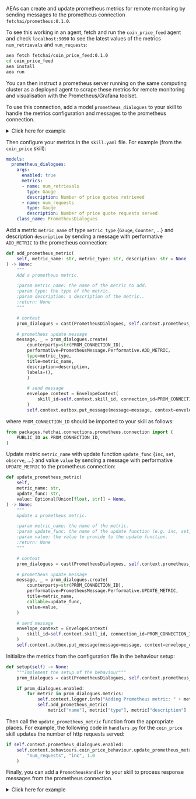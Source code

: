 AEAs can create and update prometheus metrics for remote monitoring by sending messages to the prometheus connection `fetchai/prometheus:0.1.0`.

To see this working in an agent, fetch and run the `coin_price_feed` agent and check `localhost:9090` to see the latest values of the metrics `num_retrievals` and `num_requests`:
```bash
aea fetch fetchai/coin_price_feed:0.1.0
cd coin_price_feed
aea install
aea run
```
You can then instruct a prometheus server running on the same computing cluster as a deployed agent to scrape these metrics for remote monitoring and visualisation with the Prometheus/Grafana toolset.

To use this connection, add a model `prometheus_dialogues` to your skill to handle the metrics configuration and messages to the prometheus connection.

<details><summary>Click here for example</summary>


```python
class PrometheusDialogues(Model, BasePrometheusDialogues):
    """The dialogues class keeps track of all prometheus dialogues."""

    def __init__(self, **kwargs) -> None:
        """
        Initialize dialogues.

        :return: None
        """

        self.enabled = kwargs.pop("enabled", False)
        self.metrics = kwargs.pop("metrics", [])

        Model.__init__(self, **kwargs)

        def role_from_first_message(  # pylint: disable=unused-argument
            message: Message, receiver_address: Address
        ) -> BaseDialogue.Role:
            """Infer the role of the agent from an incoming/outgoing first message

            :param message: an incoming/outgoing first message
            :param receiver_address: the address of the receiving agent
            :return: The role of the agent
            """
            return PrometheusDialogue.Role.AGENT

        BasePrometheusDialogues.__init__(
            self,
            self_address=self.context.agent_address,
            role_from_first_message=role_from_first_message,
        )
```
</details>

Then configure your metrics in the `skill.yaml` file. For example (from the `coin_price` skill):
```yaml
models:
  prometheus_dialogues:
    args:
      enabled: true
      metrics:
      - name: num_retrievals
        type: Gauge
        description: Number of price quotes retrieved
      - name: num_requests
        type: Gauge
        description: Number of price quote requests served
    class_name: PrometheusDialogues
```

Add a metric `metric_name` of type `metric_type` {`Gauge`, `Counter`, ...} and description `description` by sending a message with performative `ADD_METRIC` to the prometheus connection:
```python
def add_prometheus_metric(
    self, metric_name: str, metric_type: str, description: str = None
) -> None:
    """
    Add a prometheus metric.

    :param metric_name: the name of the metric to add.
    :param type: the type of the metric.
    :param description: a description of the metric..
    :return: None
    """

    # context
    prom_dialogues = cast(PrometheusDialogues, self.context.prometheus_dialogues)

    # prometheus update message
    message, _ = prom_dialogues.create(
        counterparty=str(PROM_CONNECTION_ID),
        performative=PrometheusMessage.Performative.ADD_METRIC,
        type=metric_type,
        title=metric_name,
        description=description,
        labels=(),
        )

        # send message
        envelope_context = EnvelopeContext(
            skill_id=self.context.skill_id, connection_id=PROM_CONNECTION_ID
        )
        self.context.outbox.put_message(message=message, context=envelope_context)
```
where `PROM_CONNECTION_ID` should be imported to your skill as follows:
```python
from packages.fetchai.connections.prometheus.connection import (
    PUBLIC_ID as PROM_CONNECTION_ID,
)
```

Update metric `metric_name` with update function `update_func` {`inc`, `set`, `observe`, ...} and value `value` by sending a message with performative `UPDATE_METRIC` to the prometheus connection:
```python
def update_prometheus_metric(
    self,
    metric_name: str,
    update_func: str,
    value: Optional[Union[float, str]] = None,
) -> None:
    """
    Update a prometheus metric.

    :param metric_name: the name of the metric.
    :param update_func: the name of the update function (e.g. inc, set, observe).
    :param value: the value to provide to the update function.
    :return: None
    """

    # context
    prom_dialogues = cast(PrometheusDialogues, self.context.prometheus_dialogues)

    # prometheus update message
    message, _ = prom_dialogues.create(
        counterparty=str(PROM_CONNECTION_ID),
        performative=PrometheusMessage.Performative.UPDATE_METRIC,
        title=metric_name,
        callable=update_func,
        value=value,
    )

    # send message
    envelope_context = EnvelopeContext(
        skill_id=self.context.skill_id, connection_id=PROM_CONNECTION_ID
    )
    self.context.outbox.put_message(message=message, context=envelope_context)
```

Initialize the metrics from the configuration file in the behaviour setup:
```python
def setup(self) -> None:
    """Implement the setup of the behaviour"""
    prom_dialogues = cast(PrometheusDialogues, self.context.prometheus_dialogues)

    if prom_dialogues.enabled:
        for metric in prom_dialogues.metrics:
            self.context.logger.info("Adding Prometheus metric: " + metric["name"])
            self.add_prometheus_metric(
                metric["name"], metric["type"], metric["description"]
```

Then call the `update_prometheus_metric` function from the appropriate places.
For example, the following code in `handlers.py` for the `coin_price` skill updates the number of http requests served:
```python
if self.context.prometheus_dialogues.enabled:
    self.context.behaviours.coin_price_behaviour.update_prometheus_metric(
        "num_requests", "inc", 1.0
    )
```

Finally, you can add a `PrometheusHandler` to your skill to process response messages from the prometheus connection.

<details><summary>Click here for example</summary>


```python
class PrometheusHandler(Handler):
    """This class handles responses from the prometheus server."""

    SUPPORTED_PROTOCOL = PrometheusMessage.protocol_id

    def __init__(self, **kwargs):
        """Initialize the handler."""
        super().__init__(**kwargs)

        self.handled_message = None

    def setup(self) -> None:
        """Set up the handler."""
        if self.context.prometheus_dialogues.enabled:
            self.context.logger.info("setting up PrometheusHandler")

    def handle(self, message: Message) -> None:
        """
        Implement the reaction to a message.

        :param message: the message
        :return: None
        """

        message = cast(PrometheusMessage, message)

        # recover dialogue
        prometheus_dialogues = cast(
            PrometheusDialogues, self.context.prometheus_dialogues
        )
        prometheus_dialogue = cast(
            PrometheusDialogue, prometheus_dialogues.update(message)
        )
        if prometheus_dialogue is None:
            self._handle_unidentified_dialogue(message)
            return

        self.handled_message = message
        if message.performative == PrometheusMessage.Performative.RESPONSE:
            self.context.logger.debug(
                f"Prometheus response ({message.code}): {message.message}"
            )
        else:
            self.context.logger.debug(
                f"got unexpected prometheus message: Performative = {PrometheusMessage.Performative}"
            )

    def _handle_unidentified_dialogue(self, msg: Message) -> None:
        """
        Handle an unidentified dialogue.

        :param msg: the unidentified message to be handled
        :return: None
        """

        self.context.logger.info(
            "received invalid message={}, unidentified dialogue.".format(msg)
        )

    def teardown(self) -> None:
        """
        Teardown the handler.

        :return: None
        """
        pass
```






